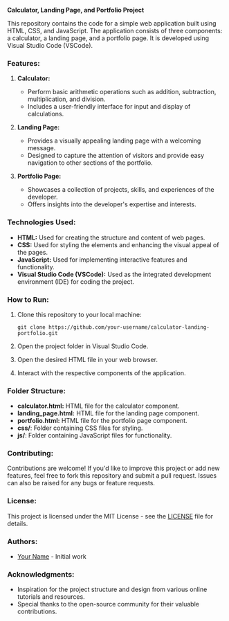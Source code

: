 **Calculator, Landing Page, and Portfolio Project**

This repository contains the code for a simple web application built using HTML, CSS, and JavaScript. The application consists of three components: a calculator, a landing page, and a portfolio page. It is developed using Visual Studio Code (VSCode).

### Features:

1. **Calculator:**
   - Perform basic arithmetic operations such as addition, subtraction, multiplication, and division.
   - Includes a user-friendly interface for input and display of calculations.
   
2. **Landing Page:**
   - Provides a visually appealing landing page with a welcoming message.
   - Designed to capture the attention of visitors and provide easy navigation to other sections of the portfolio.
   
3. **Portfolio Page:**
   - Showcases a collection of projects, skills, and experiences of the developer.
   - Offers insights into the developer's expertise and interests.
   
### Technologies Used:

- **HTML:** Used for creating the structure and content of web pages.
- **CSS:** Used for styling the elements and enhancing the visual appeal of the pages.
- **JavaScript:** Used for implementing interactive features and functionality.
- **Visual Studio Code (VSCode):** Used as the integrated development environment (IDE) for coding the project.

### How to Run:

1. Clone this repository to your local machine:

   ```
   git clone https://github.com/your-username/calculator-landing-portfolio.git
   ```

2. Open the project folder in Visual Studio Code.

3. Open the desired HTML file in your web browser.

4. Interact with the respective components of the application.

### Folder Structure:

- **calculator.html:** HTML file for the calculator component.
- **landing_page.html:** HTML file for the landing page component.
- **portfolio.html:** HTML file for the portfolio page component.
- **css/**: Folder containing CSS files for styling.
- **js/**: Folder containing JavaScript files for functionality.

### Contributing:

Contributions are welcome! If you'd like to improve this project or add new features, feel free to fork this repository and submit a pull request. Issues can also be raised for any bugs or feature requests.

### License:

This project is licensed under the MIT License - see the [LICENSE](LICENSE) file for details.

### Authors:

- [Your Name](https://github.com/your-username) - Initial work

### Acknowledgments:

- Inspiration for the project structure and design from various online tutorials and resources.
- Special thanks to the open-source community for their valuable contributions.